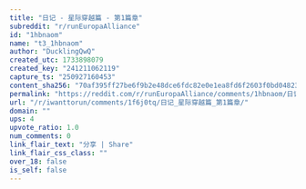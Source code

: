 ```yaml
---
title: "日记 - 星际穿越篇 - 第1篇章"
subreddit: "r/runEuropaAlliance"
id: "1hbnaom"
name: "t3_1hbnaom"
author: "DucklingQwQ"
created_utc: 1733898079
created_key: "241211062119"
capture_ts: "250927160453"
content_sha256: "70af395ff27be6f9b2e48dce6fdc82e0e1ea8fd6f2603f0bd04823e89c017797"
permalink: "https://reddit.com/r/runEuropaAlliance/comments/1hbnaom/日记_星际穿越篇_第1篇章/"
url: "/r/iwanttorun/comments/1f6j0tq/日记_星际穿越篇_第1篇章/"
domain: ""
ups: 4
upvote_ratio: 1.0
num_comments: 0
link_flair_text: "分享 | Share"
link_flair_css_class: ""
over_18: false
is_self: false
---
```



